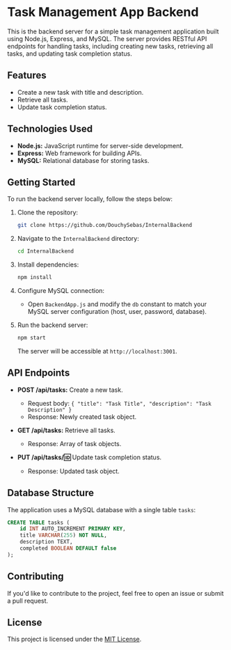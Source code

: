 # Task Management App Backend

This is the backend server for a simple task management application built using Node.js, Express, and MySQL. The server provides RESTful API endpoints for handling tasks, including creating new tasks, retrieving all tasks, and updating task completion status.

## Features

- Create a new task with title and description.
- Retrieve all tasks.
- Update task completion status.

## Technologies Used

- **Node.js:** JavaScript runtime for server-side development.
- **Express:** Web framework for building APIs.
- **MySQL:** Relational database for storing tasks.

## Getting Started

To run the backend server locally, follow the steps below:

1. Clone the repository:

   ```bash
   git clone https://github.com/DouchySebas/InternalBackend
   ```

2. Navigate to the `InternalBackend` directory:

   ```bash
   cd InternalBackend
   ```

3. Install dependencies:

   ```bash
   npm install
   ```

4. Configure MySQL connection:

   - Open `BackendApp.js` and modify the `db` constant to match your MySQL server configuration (host, user, password, database).

5. Run the backend server:

   ```bash
   npm start
   ```

   The server will be accessible at `http://localhost:3001`.

## API Endpoints

- **POST /api/tasks:** Create a new task.
  - Request body: `{ "title": "Task Title", "description": "Task Description" }`
  - Response: Newly created task object.

- **GET /api/tasks:** Retrieve all tasks.
  - Response: Array of task objects.

- **PUT /api/tasks/:id:** Update task completion status.
  - Response: Updated task object.

## Database Structure

The application uses a MySQL database with a single table `tasks`:

```sql
CREATE TABLE tasks (
    id INT AUTO_INCREMENT PRIMARY KEY,
    title VARCHAR(255) NOT NULL,
    description TEXT,
    completed BOOLEAN DEFAULT false
);
```

## Contributing

If you'd like to contribute to the project, feel free to open an issue or submit a pull request.

## License

This project is licensed under the [MIT License](LICENSE).
